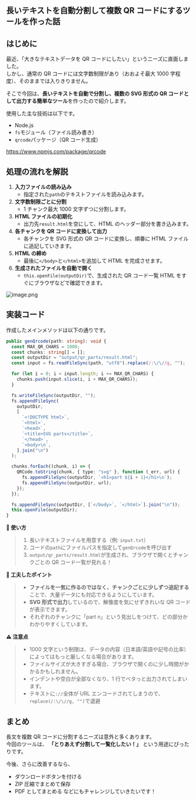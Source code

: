 ## 長いテキストを自動分割して複数 QR コードにするツールを作った話

## はじめに

最近、「大きなテキストデータを QR コードにしたい」というニーズに直面しました。  
しかし、通常の QR コードには文字数制限があり（おおよそ最大 1000 字程度）、そのままでは入りきりません。

そこで今回は、**長いテキストを自動で分割し、複数の SVG 形式の QR コードとして出力する簡単なツール**を作ったので紹介します。

使用した主な技術は以下です。

- Node.js
- `fs`モジュール（ファイル読み書き）
- `qrcode`パッケージ（QR コード生成）

https://www.npmjs.com/package/qrcode

## 処理の流れを解説

1. **入力ファイルの読み込み**
   - 指定された`path`のテキストファイルを読み込みます。
2. **文字数制限ごとに分割**
   - 1 チャンク最大 1000 文字ずつに分割します。
3. **HTML ファイルの初期化**
   - 出力先`result.html`を空にして、HTML のヘッダー部分を書き込みます。
4. **各チャンクを QR コードに変換して出力**
   - 各チャンクを SVG 形式の QR コードに変換し、順番に HTML ファイルに追記していきます。
5. **HTML の締め**
   - 最後に`</body>`と`</html>`を追加して HTML を完成させます。
6. **生成されたファイルを自動で開く**
   - `this.openFile(outputDir)`で、生成された QR コード一覧 HTML をすぐにブラウザなどで確認できます。

![image.png](https://qiita-image-store.s3.ap-northeast-1.amazonaws.com/0/3760374/dea1cd4a-55c6-49da-bb64-7efdedb29775.png)

## 実装コード

作成したメインメソッドは以下の通りです。

```typescript:FileUtil.ts
public genQrcode(path: string): void {
  const MAX_QR_CHARS = 1000;
  const chunks: string[] = [];
  const outputDir = "output/qr_parts/result.html";
  const input = fs.readFileSync(path, "utf8").replace(/:\/\//g, "");

  for (let i = 0; i < input.length; i += MAX_QR_CHARS) {
    chunks.push(input.slice(i, i + MAX_QR_CHARS));
  }

  fs.writeFileSync(outputDir, "");
  fs.appendFileSync(
    outputDir,
    [
      `<!DOCTYPE html>`,
      `<html>`,
      `<head>`,
      `<title>SVG parts</title>`,
      `</head>`,
      `<body>\n`,
    ].join("\n")
  );

  chunks.forEach((chunk, i) => {
    QRCode.toString(chunk, { type: "svg" }, function (_err, url) {
      fs.appendFileSync(outputDir, `<h1>part ${i + 1}</h1>\n`);
      fs.appendFileSync(outputDir, url);
    });
  });

  fs.appendFileSync(outputDir, [`</body>`, `</html>`].join("\n"));
  this.openFile(outputDir);
}
```

**🔨 使い方**

> 1.  長いテキストファイルを用意する（例: `input.txt`）
> 2.  コードの`path`にファイルパスを指定して`genQrcode`を呼び出す
> 3.  `output/qr_parts/result.html`が生成され、ブラウザで開くとチャンクごとの QR コード一覧が見れる！

**👷 工夫したポイント**

> - **ファイルを一気に作るのではなく、チャンクごとに少しずつ追記する**ことで、大量データにも対応できるようにしています。
> - **SVG 形式で出力**しているので、解像度を気にせずきれいな QR コードが表示できます。
> - それぞれのチャンクに「part n」という見出しをつけて、どの部分かわかりやすくしています。

**⚠️ 注意点**

> - 1000 文字という制限は、データの内容（日本語/英語や記号の比率）によってはもっと厳しくなる場合があります。
> - ファイルサイズが大きすぎる場合、ブラウザで開くのに少し時間がかかるかもしれません。
> - インデントや空白が全部なくなり、1 行でベタっと出力されてしまいます。
> - テキストに`://`全体が URL エンコードされてしまうので、`replace(/:\/\//g, "")`で退避

## まとめ

長文を複数 QR コードに分割するニーズは意外と多くあります。  
今回のツールは、 **「とりあえず分割して一覧化したい！」** という用途にぴったりです。

今後、さらに改善するなら、

- ダウンロードボタンを付ける
- ZIP 圧縮でまとめて保存
- PDF としてまとめる
  などにもチャレンジしていきたいです！
